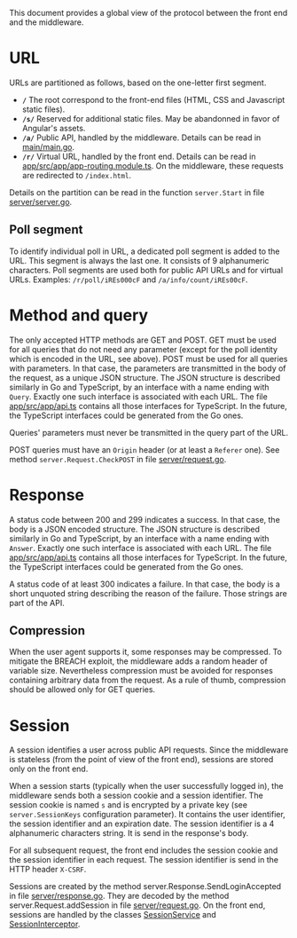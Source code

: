 This document provides a global view of the protocol between the front end and the middleware.

URL
===

URLs are partitioned as follows, based on the one-letter first segment.

 - **`/`** The root correspond to the front-end files (HTML, CSS and Javascript static files).
 - **`/s/`** Reserved for additional static files. May be abandonned in favor of Angular's assets.
 - **`/a/`** Public API, handled by the middleware. Details can be read in
   [main/main.go](../main/main.go).
 - **`/r/`** Virtual URL, handled by the front end. Details can be read in
   [app/src/app/app-routing.module.ts](../app/src/app/app-routing.module.ts). On the middleware,
   these requests are redirected to `/index.html`.

Details on the partition can be read in the function `server.Start` in file
[server/server.go](../server/server.go).

## Poll segment

To identify individual poll in URL, a dedicated poll segment is added to the URL. This segment is
always the last one. It consists of 9 alphanumeric characters. Poll segments are used both for
public API URLs and for virtual URLs. Examples: `/r/poll/iREs000cF` and `/a/info/count/iREs00cF`.


Method and query
================

The only accepted HTTP methods are GET and POST. GET must be used for all queries that do not need
any parameter (except for the poll identity which is encoded in the URL, see above). POST must be
used for all queries with parameters. In that case, the parameters are transmitted in the body of
the request, as a unique JSON structure. The JSON structure is described similarly in Go and
TypeScript, by an interface with a name ending with `Query`. Exactly one such interface is
associated with each URL. The file [app/src/app/api.ts](../app/src/app/api.ts) contains all those
interfaces for TypeScript. In the future, the TypeScript interfaces could be generated from the Go
ones.

Queries' parameters must never be transmitted in the query part of the URL.

POST queries must have an `Origin` header (or at least a `Referer` one). See method
`server.Request.CheckPOST` in file [server/request.go](../server/request.go).


Response
========

A status code between 200 and 299 indicates a success. In that case, the body is a JSON encoded
structure. The JSON structure is described similarly in Go and TypeScript, by an interface with a
name ending with `Answer`. Exactly one such interface is associated with each URL. The file
[app/src/app/api.ts](../app/src/app/api.ts) contains all those interfaces for TypeScript. In the
future, the TypeScript interfaces could be generated from the Go ones.

A status code of at least 300 indicates a failure. In that case, the body is a short unquoted string
describing the reason of the failure. Those strings are part of the API.

## Compression

When the user agent supports it, some responses may be compressed. To mitigate the BREACH exploit,
the middleware adds a random header of variable size. Nevertheless compression must be avoided for
responses containing arbitrary data from the request. As a rule of thumb, compression should be
allowed only for GET queries.


Session
=======

A session identifies a user across public API requests. Since the middleware is stateless (from the
point of view of the front end), sessions are stored only on the front end.

When a session starts (typically when the user successfully logged in), the middleware sends both a
session cookie and a session identifier. The session cookie is named `s` and is encrypted by a
private key (see `server.SessionKeys` configuration parameter). It contains the user identifier, the
session identifier and an expiration date. The session identifier is a 4 alphanumeric characters
string. It is send in the response's body.

For all subsequent request, the front end includes the session cookie and the session identifier in
each request. The session identifier is send in the HTTP header `X-CSRF`.

Sessions are created by the method server.Response.SendLoginAccepted in file
[server/response.go](../server/response.go). They are decoded by the method
server.Request.addSession in file [server/request.go](../server/request.go). On the front end,
sessions are handled by the classes [SessionService](../app/src/app/session/session.service.ts) and
[SessionInterceptor](../app/src/app/session/session.interceptor.ts).
